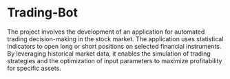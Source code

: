 # Trading-Bot
The project involves the development of an application for automated trading decision-making in the stock market. The application uses statistical indicators to open long or short positions on selected financial instruments. By leveraging historical market data, it enables the simulation of trading strategies and the optimization of input parameters to maximize profitability for specific assets.
